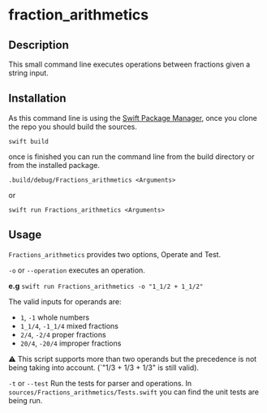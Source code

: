 # fraction_arithmetics
## Description
This small command line executes operations between fractions given a string input.

## Installation
As this command line is using the [Swift Package Manager](https://swift.org/package-manager/), once you clone the repo you should build the sources.

`swift build`

once is finished you can run the command line from the build directory or from the installed package.

`.build/debug/Fractions_arithmetics <Arguments>`

or

`swift run Fractions_arithmetics <Arguments>`

## Usage
`Fractions_arithmetics` provides two options, Operate and Test.

`-o` or `--operation` executes an operation.

**e.g**
`swift run Fractions_arithmetics -o "1_1/2 + 1_1/2"`

The valid inputs for operands are:
* `1`, `-1` whole numbers
* `1_1/4`, `-1_1/4` mixed fractions
* `2/4`, `-2/4` proper fractions
* `20/4`, `-20/4` improper fractions

⚠️ This script supports more than two operands but the precedence is not being taking into account. (`"1/3 + 1/3 + 1/3" is still valid).

`-t` or `--test` Run the tests for parser and operations.
In `sources/Fractions_arithmetics/Tests.swift` you can find the unit tests are being run.
